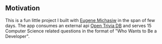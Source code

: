 ## Motivation

This is a fun little project I built with [Eugene Michasiw](https://michasiw.com/) in the span of few days. The app consumes an external api [Open Trivia DB](https://opentdb.com/api_config.php) and serves 15 Computer Science related questions in the format of "Who Wants to Be a Developer".
